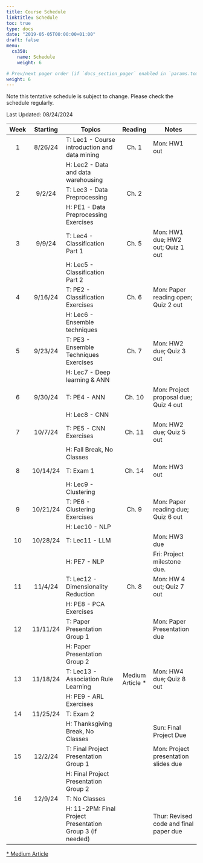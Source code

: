 ```yaml
---
title: Course Schedule
linktitle: Schedule
toc: true
type: docs
date: "2019-05-05T00:00:00+01:00"
draft: false
menu:
  cs350:
    name: Schedule
    weight: 6

# Prev/next pager order (if `docs_section_pager` enabled in `params.toml`)
weight: 6
---
```


Note this tentative schedule is subject to change. Please check the schedule regularly.

Last Updated: 08/24/2024

| Week | Starting |                           Topics                          |     Reading    |                  Notes                 |
|:----:|:--------:|-----------------------------------------------------------|:--------------:|----------------------------------------|
|   1  |  8/26/24 | T: Lec1 - Course introduction and data mining             |      Ch. 1     | Mon: HW1 out                           |
|      |          | H: Lec2 - Data and data warehousing                       |                |                                        |
|   2  |  9/2/24  | T: Lec3 - Data Preprocessing                              |      Ch. 2     |                                        |
|      |          | H: PE1 - Data Preprocessing Exercises                     |                |                                        |
|   3  |  9/9/24  | T: Lec4 - Classification Part 1                           |      Ch. 5     | Mon: HW1 due; HW2 out; Quiz 1 out      |
|      |          | H: Lec5 - Classification Part 2                           |                |                                        |
|   4  |  9/16/24 | T: PE2 - Classification Exercises                         |      Ch. 6     | Mon: Paper reading open; Quiz 2 out    |
|      |          | H: Lec6 - Ensemble techniques                             |                |                                        |
|   5  |  9/23/24 | T: PE3 - Ensemble Techniques Exercises                    |      Ch. 7     | Mon: HW2 due; Quiz 3 out               |
|      |          | H: Lec7 - Deep learning & ANN                             |                |                                        |
|   6  |  9/30/24 | T: PE4 - ANN                                              |     Ch. 10     | Mon: Project proposal due; Quiz 4 out  |
|      |          | H: Lec8 - CNN                                             |                |                                        |
|   7  |  10/7/24 | T: PE5 - CNN Exercises                                    |     Ch. 11     | Mon: HW2 due; Quiz 5 out               |
|      |          | H: Fall Break, No Classes                                 |                |                                        |
|   8  | 10/14/24 | T: Exam 1                                                 |     Ch. 14     | Mon: HW3 out                           |
|      |          | H: Lec9 - Clustering                                      |                |                                        |
|   9  | 10/21/24 | T: PE6 - Clustering Exercises                             |      Ch. 9     | Mon: Paper reading due; Quiz 6 out     |
|      |          | H: Lec10 - NLP                                            |                |                                        |
|  10  | 10/28/24 | T: Lec11 - LLM                                            |                | Mon: HW3 due                           |
|      |          | H: PE7 - NLP                                              |                | Fri: Project milestone due.            |
|  11  |  11/4/24 | T: Lec12 - Dimensionality Reduction                       |      Ch. 8     | Mon: HW 4 out;  Quiz 7 out             |
|      |          | H: PE8 - PCA Exercises                                    |                |                                        |
|  12  | 11/11/24 | T: Paper Presentation Group 1                             |                | Mon: Paper Presentation due            |
|      |          | H: Paper Presentation Group 2                             |                |                                        |
|  13  | 11/18/24 | T: Lec13 - Association Rule Learning                      | Medium Article * | Mon: HW4 due; Quiz 8 out               |
|      |          | H: PE9 - ARL Exercises                                    |                |                                        |
|  14  | 11/25/24 | T: Exam 2                                                 |                |                                        |
|      |          | H: Thanksgiving Break, No Classes                         |                | Sun: Final Project Due                 |
|  15  |  12/2/24 | T: Final Project Presentation Group 1                     |                | Mon: Project presentation slides due   |
|      |          | H: Final Project Presentation Group 2                     |                |                                        |
|  16  |  12/9/24 | T: No Classes                                             |                |                                        |
|      |          | H: 11-2PM: Final Project Presentation Group 3 (if needed) |                | Thur: Revised code and final paper due |


[* Medium Article](https://medium.com/analytics-vidhya/association-rule-mining-7f06401f0601)